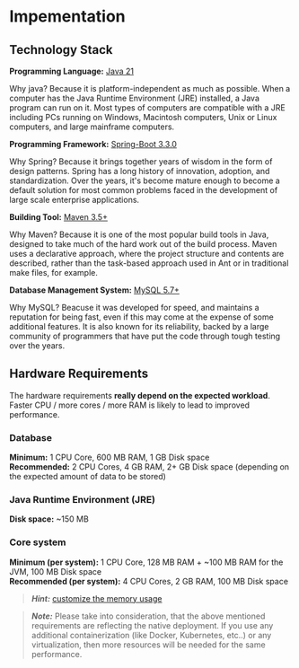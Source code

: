 # Impementation

## Technology Stack

**Programming Language:** [Java 21](https://www.oracle.com/java/technologies/downloads/#java21)

 Why java? Because it is platform-independent as much as possible. When a computer has the Java Runtime Environment (JRE) installed, a Java program can run on it. Most types of computers are compatible with a JRE including PCs running on Windows, Macintosh computers, Unix or Linux computers, and large mainframe computers.

**Programming Framework:** [Spring-Boot 3.3.0](https://spring.io/projects/spring-boot)

Why Spring? Because it brings together years of wisdom in the form of design patterns. Spring has a long history of innovation, adoption, and standardization. Over the years, it's become mature enough to become a default solution for most common problems faced in the development of large scale enterprise applications.

**Building Tool:** [Maven 3.5+](http://maven.apache.org/download.cgi)

Why Maven? Because it is one of the most popular build tools in Java, designed to take much of the hard work out of the build process. Maven uses a declarative approach, where the project structure and contents are described, rather than the task-based approach used in Ant or in traditional make files, for example.

**Database Management System:** [MySQL 5.7+](https://www.mysql.com/)

Why MySQL? Beacuse it was developed for speed, and maintains a reputation for being fast, even if this may come at the expense of some additional features. It is also known for its reliability, backed by a large community of programmers that have put the code through tough testing over the years. 

## Hardware Requirements

The hardware requirements **really depend on the expected workload**. Faster CPU / more cores / more RAM is likely to lead to improved performance.

### Database

**Minimum:** 1 CPU Core, 600 MB RAM, 1 GB Disk space <br />
**Recommended:** 2 CPU Cores, 4 GB RAM, 2+ GB Disk space (depending on the expected amount of data to be stored)

### Java Runtime Environment (JRE)

**Disk space:** ~150 MB

### Core system

**Minimum (per system):** 1 CPU Core, 128 MB RAM + ~100 MB RAM for the JVM, 100 MB Disk space <br />
**Recommended (per system):** 4 CPU Cores, 2 GB RAM, 100 MB Disk space

> _**Hint:**_ [customize the memory usage](../help/faq.md#java-memory-usage)

> _**Note:**_ Please take into consideration, that the above mentioned requirements are reflecting the native deployment. If you use any additional containerization (like Docker, Kubernetes, etc..) or any virtualization, then more resources will be needed for the same performance. 